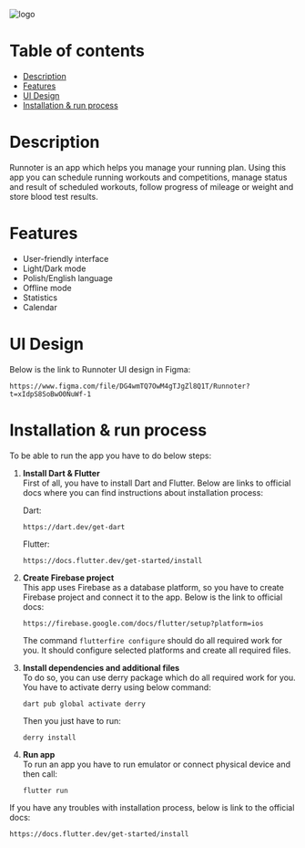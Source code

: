 ![logo](https://user-images.githubusercontent.com/72093398/226473308-a2d23071-51c7-4aaf-b0f7-4565b75d7fd2.png)

# Table of contents

- [Description](#description)
- [Features](#features)
- [UI Design](#ui-design)
- [Installation & run process](#installation--run-process)

# Description

Runnoter is an app which helps you manage your running plan. Using this app you can schedule
running workouts and competitions, manage status and result of scheduled workouts,
follow progress of mileage or weight and store blood test results.

# Features

- User-friendly interface
- Light/Dark mode
- Polish/English language
- Offline mode
- Statistics
- Calendar

# UI Design

Below is the link to Runnoter UI design in Figma:

```
https://www.figma.com/file/DG4wmTQ7OwM4gTJgZl8Q1T/Runnoter?t=xIdpS8SoBwO0NuWf-1
```

# Installation & run process

To be able to run the app you have to do below steps:

1. <b>Install Dart & Flutter</b> <br/>
   First of all, you have to install Dart and Flutter. Below are links to official docs where you can find instructions
   about installation process:

   Dart:
    ```
    https://dart.dev/get-dart
    ```
   Flutter:
    ```
    https://docs.flutter.dev/get-started/install
    ```

2. <b>Create Firebase project</b> <br/>
   This app uses Firebase as a database platform, so you have to create Firebase project and connect it to the app. Below is the link to official docs:
    ```
    https://firebase.google.com/docs/flutter/setup?platform=ios
    ```
   The command ```flutterfire configure``` should do all required work for you. It should configure selected platforms
   and create all required files.

3. <b>Install dependencies and additional files</b> <br/>
   To do so, you can use derry package which do all required work for you. You have to activate derry using below
   command:
    ```
   dart pub global activate derry
   ```
   Then you just have to run:
    ```
    derry install
   ```
4. <b>Run app</b> <br/>
   To run an app you have to run emulator or connect physical device and then call:

   ```
   flutter run
   ```
If you have any troubles with installation process, below is link to the official docs:
```
https://docs.flutter.dev/get-started/install
```
